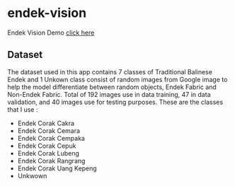 # endek-vision

Endek Vision Demo [click here](https://www.youtube.com/watch?v=jmW2Vx81aC0)

## Dataset
The dataset used in this app contains 7 classes of Traditional Balinese Endek and 1 Unkown class consist of random images from Google image to help the model differentiate between random objects, Endek Fabric and Non-Endek Fabric. Total of 192 images use in data training, 47 in data validation, and 40 images use for testing purposes. These are the classes that I use :

* Endek Corak Cakra
* Endek Corak Cemara
* Endek Corak Cempaka
* Endek Corak Cepuk
* Endek Corak Lubeng
* Endek Corak Rangrang
* Endek Corak Uang Kepeng
* Unkwown
